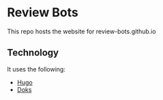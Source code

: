 # Review Bots

This repo hosts the website for review-bots.github.io

## Technology

It uses the following:

- [Hugo](https://gohugo.io/documentation/)
- [Doks](https://getdoks.org/)
